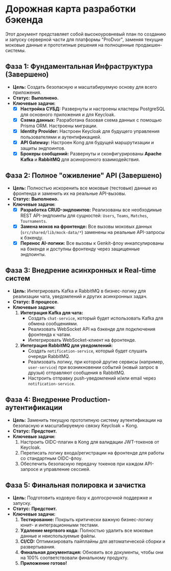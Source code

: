 # Дорожная карта разработки бэкенда

Этот документ представляет собой высокоуровневый план по созданию и запуску серверной части для платформы "ProDvor", заменяя текущие моковые данные и прототипные решения на полноценные продакшен-системы.

## Фаза 1: Фундаментальная Инфраструктура (Завершено)
-   **Цель:** Создать безопасную и масштабируемую основу для всего приложения.
-   **Статус:** **Выполнено.**
-   **Ключевые задачи:**
    -   [x] **Настройка СУБД:** Развернуты и настроены кластеры PostgreSQL для основного приложения и для Keycloak.
    -   [x] **Схема данных:** Разработана базовая схема данных с помощью Prisma ORM. Настроены миграции.
    -   [x] **Identity Provider:** Настроен Keycloak для будущего управления пользователями и аутентификацией.
    -   [x] **API Gateway:** Настроен Kong для будущей маршрутизации и защиты эндпоинтов.
    -   [x] **Брокеры сообщений:** Развернуты и сконфигурированы **Apache Kafka** и **RabbitMQ** для асинхронного взаимодействия.

## Фаза 2: Полное "оживление" API (Завершено)
-   **Цель:** Полностью искоренить все моковые (тестовые) данные из фронтенда и заменить их на реальные API-вызовы.
-   **Статус:** **Выполнено.**
-   **Ключевые задачи:**
    -   [x] **Разработка CRUD-эндпоинтов:** Реализованы все необходимые REST API-эндпоинты для сущностей: `Users`, `Teams`, `Matches`, `Tournaments`.
    -   [x] **Замена моков на фронтенде:** Все вызовы моковых данных (`src/shared/lib/mock-data/*`) заменены на реальные API-запросы к бэкенду.
    -   [x] **Перенос AI-логики:** Все вызовы к Genkit-флоу инкапсулированы на бэкенде и доступны фронтенду через защищенные эндпоинты.

## Фаза 3: Внедрение асинхронных и Real-time систем
-   **Цель:** Интегрировать Kafka и RabbitMQ в бизнес-логику для реализации чата, уведомлений и других асинхронных задач.
-   **Статус:** **В процессе.**
-   **Ключевые задачи:**
    1.  **Интеграция Kafka для чата:**
        -   Создать `chat-service`, который будет использовать Kafka для обмена сообщениями.
        -   Реализовать WebSocket API на бэкенде для подключения фронтенда к чатам.
        -   Интегрировать WebSocket-клиент на фронтенде.
    2.  **Интеграция RabbitMQ для уведомлений:**
        -   Создать `notification-service`, который будет слушать очереди RabbitMQ.
        -   Реализовать логику, при которой другие сервисы (например, `user-service`) при возникновении событий (новый запрос в друзья) отправляют сообщения в RabbitMQ.
        -   Настроить отправку push-уведомлений и/или email через `notification-service`.

## Фаза 4: Внедрение Production-аутентификации
-   **Цель:** Заменить текущую прототипную систему аутентификации на безопасную и масштабируемую связку Keycloak + Kong.
-   **Статус:** **Предстоит.**
-   **Ключевые задачи:**
    1.  Настроить OIDC-плагин в Kong для валидации JWT-токенов от Keycloak.
    2.  Переписать логику входа/регистрации на фронтенде для работы со стандартным OIDC-флоу.
    3.  Обеспечить безопасную передачу токенов при каждом API-запросе и управление сессией.

## Фаза 5: Финальная полировка и зачистка
-   **Цель:** Подготовить кодовую базу к долгосрочной поддержке и запуску.
-   **Статус:** **Предстоит.**
-   **Ключевые задачи:**
    1.  **Тестирование:** Покрыть критически важную бизнес-логику юнит- и интеграционными тестами.
    2.  **Удаление мертвого кода:** Полностью удалить все моковые данные и неиспользуемые файлы.
    3.  **CI/CD:** Оптимизировать пайплайны для автоматической сборки и развертывания.
    4.  **Финальная документация:** Обновить все документы, чтобы они на 100% соответствовали финальному продукту.
    5.  **Приложение готово!**
